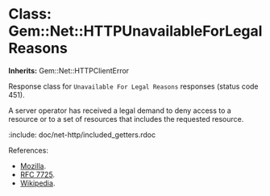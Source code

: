 # Class: Gem::Net::HTTPUnavailableForLegalReasons
**Inherits:** Gem::Net::HTTPClientError
    

Response class for `Unavailable For Legal Reasons` responses (status code
451).

A server operator has received a legal demand to deny access to a resource or
to a set of resources that includes the requested resource.

:include: doc/net-http/included_getters.rdoc

References:

*   [Mozilla](https://developer.mozilla.org/en-US/docs/Web/HTTP/Status/451).
*   [RFC 7725](https://www.rfc-editor.org/rfc/rfc7725.html#section-3).
*   [Wikipedia](https://en.wikipedia.org/wiki/List_of_HTTP_status_codes#451).



